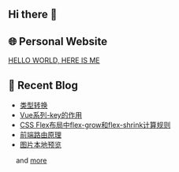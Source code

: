 ## Hi there 👋

## 🌐 Personal Website

[HELLO WORLD, HERE IS ME](https://www.hereis.me/)

## 📝 **Recent Blog**

<!-- BLOG-POST-LIST:START -->
- [类型转换](https://blog.hereis.me/articles/2020/05/29/1590743778568.html)
- [Vue系列-key的作用](https://blog.hereis.me/articles/2020/05/28/1590677252191.html)
- [CSS Flex布局中flex-grow和flex-shrink计算规则](https://blog.hereis.me/articles/2020/05/27/1590575852573.html)
- [前端路由原理](https://blog.hereis.me/articles/2020/05/27/1590564479314.html)
- [图片本地预览](https://blog.hereis.me/articles/2020/05/26/1590489905117.html)
<!-- BLOG-POST-LIST:END -->
<p>&nbsp;&nbsp;&nbsp;&nbsp;and <a href="https://blog.hereis.me/">more</a></p>

<!--
**lj0812/lj0812** is a ✨ _special_ ✨ repository because its `README.md` (this file) appears on your GitHub profile.

Here are some ideas to get you started:

- 🔭 I’m currently working on ...
- 🌱 I’m currently learning ...
- 👯 I’m looking to collaborate on ...
- 🤔 I’m looking for help with ...
- 💬 Ask me about ...
- 📫 How to reach me: ...
- 😄 Pronouns: ...
- ⚡ Fun fact: ...
-->
